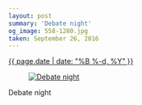 ```yaml
---
layout: post
summary: 'Debate night'
og_image: 558-1280.jpg
taken: September 26, 2016
---
```


<div class="post">
 <time>
  <a href="/558">
   {{ page.date | date: "%B %-d, %Y" }}
  </a>
 </time>
 <a href="/558">
  <figure data-taken="9/26/2016">
   <img alt="Debate night" sizes="(min-width: 700px) 50vw, calc(100vw - 2rem)" src="{{ site.assets_url }}/558-640.jpg" srcset="{{ site.assets_url }}/558-320.jpg 320w, {{ site.assets_url }}/558-640.jpg 640w, {{ site.assets_url }}/558-960.jpg 960w, {{ site.assets_url }}/558-1280.jpg 1280w"/>
  </figure>
 </a>
 <span>
  Debate night
 </span>
</div>
